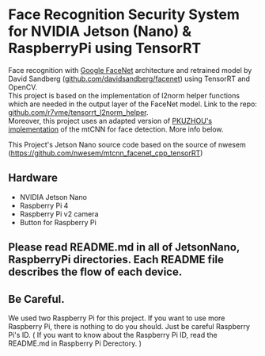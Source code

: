 # Face Recognition Security System for NVIDIA Jetson (Nano) & RaspberryPi using TensorRT
Face recognition with [Google FaceNet](https://arxiv.org/abs/1503.03832)
architecture and retrained model by David Sandberg
([github.com/davidsandberg/facenet](https://github.com/davidsandberg/facenet))
using TensorRT and OpenCV. <br> This project is based on the
implementation of l2norm helper functions which are needed in the output
layer of the FaceNet model. Link to the repo:
[github.com/r7vme/tensorrt_l2norm_helper](https://github.com/r7vme/tensorrt_l2norm_helper). <br>
Moreover, this project uses an adapted version of [PKUZHOU's implementation](https://github.com/PKUZHOU/MTCNN_FaceDetection_TensorRT)
of the mtCNN for face detection. More info below.

This Project's Jetson Nano source code based on the source of nwesem (https://github.com/nwesem/mtcnn_facenet_cpp_tensorRT)


## Hardware
* NVIDIA Jetson Nano
* Raspberry Pi 4
* Raspberry Pi v2 camera 
* Button for Raspberry Pi

## Please read README.md in all of JetsonNano, RaspberryPi directories. Each README file describes the flow of each device.

## Be Careful.
 We used two Raspberry Pi for this project. If you want to use more Raspberry Pi, there is nothing to do you should. Just be careful Raspberry Pi's ID. ( If you want to know about the Raspberry Pi ID, read the README.md in Raspberry Pi Derectory. )

<br>
